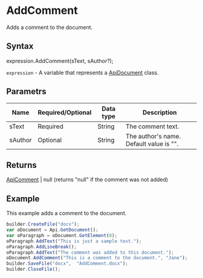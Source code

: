 # AddComment

Adds a comment to the document.

## Syntax

expression.AddComment(sText, sAuthor?);

`expression` - A variable that represents a [ApiDocument](../ApiDocument.md) class.

## Parametrs

| **Name** | **Required/Optional** | **Data type** | **Description** |
| ------------- | ------------- | ------------- | ------------- |
| sText | Required | String | The comment text. |
| sAuthor | Optional | String | The author's name. Default value is "". |

## Returns

[ApiComment](../../ApiComment/ApiComment.md) &#124; null (returns "null" if the comment was not added)

## Example

This example adds a comment to the document.

```javascript
builder.CreateFile("docx"); 
var oDocument = Api.GetDocument(); 
var oParagraph = oDocument.GetElement(0); 
oParagraph.AddText("This is just a sample text.");
oParagraph.AddLineBreak();
oParagraph.AddText("The comment was added to this document.");
oDocument.AddComment("This is a comment to the document.", "Jane");
builder.SaveFile("docx",  "AddComment.docx"); 
builder.CloseFile();
```